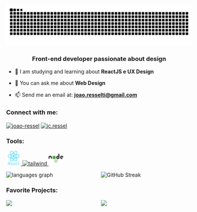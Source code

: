 <picture>
  <source media="(prefers-color-scheme: dark)" srcset="https://github.com/joao-ressel/joao-ressel/blob/output/github-contribution-grid-snake-dark.svg" />
  <source media="(prefers-color-scheme: light)" srcset="https://github.com/joao-ressel/joao-ressel/blob/output/github-contribution-grid-snake.svg" />
  <img alt="Snake animation" src="https://github.com/joao-ressel/joao-ressel/blob/output/github-contribution-grid-snake.svg" />
</picture>

<h3 align="center">Front-end developer passionate about design</h3>

- 🌱 I am studying and learning about **ReactJS e UX Design**

- 💬 You can ask me about **Web Design**

- 📫 Send me an email at: **joao.resselti@gmail.com**

<h3 align="left">Connect with me:</h3>
<p align="left">
<a href="https://linkedin.com/in/joao-ressel" target="blank"><img align="center" src="https://raw.githubusercontent.com/rahuldkjain/github-profile-readme-generator/master/src/images/icons/Social/linked-in-alt.svg" alt="joao-ressel" height="30" width="40" /></a>
<a href="https://instagram.com/jc.ressel" target="blank"><img align="center" src="https://raw.githubusercontent.com/rahuldkjain/github-profile-readme-generator/master/src/images/icons/Social/instagram.svg" alt="jc.ressel" height="30" width="40" /></a>
</p>

<h3 align="left">Tools:</h3>
<p align="left">
<a href="https://reactjs.org/" target="_blank" rel="noreferrer">
  <img src="https://raw.githubusercontent.com/devicons/devicon/master/icons/react/react-original-wordmark.svg" alt="react" width="40" height="40"/>
</a>
<a href="https://tailwindcss.com/" target="_blank" rel="noreferrer">
  <img src="https://www.vectorlogo.zone/logos/tailwindcss/tailwindcss-icon.svg" alt="tailwind" width="40" height="40"/>
</a>
<a href="https://nodejs.org" target="_blank" rel="noreferrer">
  <img src="https://raw.githubusercontent.com/devicons/devicon/master/icons/nodejs/nodejs-original-wordmark.svg" alt="nodejs" width="40" height="40"/>
</a>

</p>
<div  style="display: flex; justify-content: space-between">

   <img src="https://github-readme-stats.vercel.app/api/top-langs?username=joao-ressel&locale=pt-br&hide_title=true&layout=compact&card_width=495&langs_count=5&theme=radical&border=008148&order=2&bg_color=151515"  alt="languages graph"  width="49%" />

  <img src="https://streak-stats.demolab.com?user=joao-ressel&theme=vue-dark&locale=pt_BR&date_format=j%2Fn%5B%2FY%5D&mode=weekly&card_height=&stroke=008148&background=151515&border_color=008148" alt="GitHub Streak"  width="49%"/>
</div>
<h3 align="left">Favorite Projects:</h3>
<div  style="display: flex; justify-content: space-between">
  <img src="https://github-readme-stats.vercel.app/api/pin?username=joao-ressel&repo=pizza-shop&title_color=008148&icon_color=f9f9f9&text_color=9f9f9f&bg_color=151515&border_color=008148" width="49%"/>
  <img src="https://github-readme-stats.vercel.app/api/pin?username=joao-ressel&repo=coffe-delivery&title_color=008148&icon_color=f9f9f9&text_color=9f9f9f&bg_color=151515&border_color=008148" width="49%"/>
</div>


